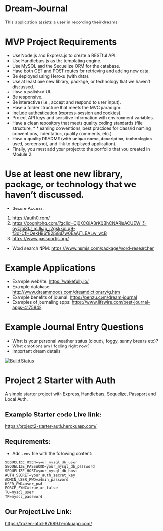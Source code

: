 # Dream-Journal
This application assists a user in recording their dreams 

# MVP Project Requirements

* Use Node.js and Express.js to create a RESTful API.
* Use Handlebars.js as the templating engine.
* Use MySQL and the Sequelize ORM for the database.
* Have both GET and POST routes for retrieving and adding new data.
* Be deployed using Heroku (with data).
* Use at least one new library, package, or technology that we haven’t discussed.
* Have a polished UI.
* Be responsive.
* Be interactive (i.e., accept and respond to user input).
* Have a folder structure that meets the MVC paradigm.
* Include authentication (express-session and cookies).
* Protect API keys and sensitive information with environment variables.
* Have a clean repository that meets quality coding standards (file structure, * * naming conventions, best practices for class/id naming conventions, indentation, quality comments, etc.).
* Have a quality README (with unique name, description, technologies used, screenshot, and link to deployed application).
* Finally, you must add your project to the portfolio that you created in Module 2.

# Use at least one new library, package, or technology that we haven’t discussed.
* Secure Access: 
1. https://auth0.com/
2. https://cognitohq.com/?gclid=Cj0KCQiA3rKQBhCNARIsACUEW_Z-oyOjbi3tJ_mJhJp_i2gsk8uLq9-f3dFCfHQekHB6f82jS8d7w0EaAjTLEALw_wcB
3. https://www.passportjs.org/

* Word search NPM: https://www.npmjs.com/package/word-researcher

# Example Applications
* Example website: https://wakefully.io/
* Example database: http://www.dreammoods.com/dreamdictionary/g.htm
* Example benefits of journal: https://penzu.com/dream-journal
* Examples of journaling apps: https://www.lifewire.com/best-journal-apps-4175848

# Example Journal Entry Questions
* What is your personal weather status (cloudy, foggy, sunny breaks etc)?
* What emotions am I feeling right now?
* Important dream details

[![Build Status](https://travis-ci.com/alperg/project2-starter-auth.svg?branch=master)](https://travis-ci.com/alperg/project2-starter-auth)

# Project 2 Starter with Auth

A simple starter project with Express, Handlebars, Sequelize, Passport and Local Auth.

## Example Starter code Live link:
https://project2-starter-auth.herokuapp.com/

## Requirements:

* Add `.env` file with the following content:

```
SEQUELIZE_USER=your_mysql_db_user
SEQUELIZE_PASSWORD=your_mysql_db_password
SEQUELIZE_HOST=your_mysql_db_host
AUTH_SECRET=your_auth_secret_key
ADMIN_USER_PWD=admin_password
USER_PWD=user_pwd
FORCE_SYNC=true_or_false
TU=mysql_user
TP=mysql_password
```

## Our Project Live Link: 
https://frozen-atoll-87689.herokuapp.com/


